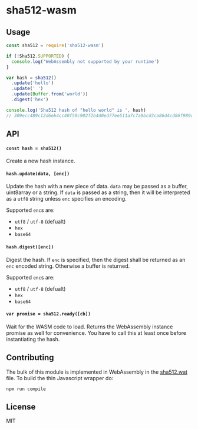 # sha512-wasm
## Usage
```js
const sha512 = require('sha512-wasm')

if (!Sha512.SUPPORTED) {
  console.log('WebAssembly not supported by your runtime')
}

var hash = sha512()
  .update('hello')
  .update(' ')
  .update(Buffer.from('world'))
  .digest('hex')

console.log('Sha512 hash of "hello world" is ', hash)
// 309ecc489c12d6eb4cc40f50c902f2b4d0ed77ee511a7c7a9bcd3ca86d4cd86f989dd35bc5ff499670da34255b45b0cfd830e81f605dcf7dc5542e93ae9cd76f
```

## API
#### `const hash = sha512()`

Create a new hash instance.

#### `hash.update(data, [enc])`

Update the hash with a new piece of data. `data` may be passed as a buffer, uint8array or a string. If `data` is passed as a string, then it will be interpreted as a `utf8` string unless `enc` specifies an encoding.

Supported `enc`s are:
- `utf8` / `utf-8` (defualt)
- `hex`
- `base64`

#### `hash.digest([enc])`

Digest the hash. If `enc` is specified, then the digest shall be returned as an `enc` encoded string. Otherwise a buffer is returned.

Supported `enc`s are:
- `utf8` / `utf-8` (defualt)
- `hex`
- `base64`

#### `var promise = sha512.ready([cb])`

Wait for the WASM code to load. Returns the WebAssembly instance promise as well for convenience.
You have to call this at least once before instantiating the hash.

## Contributing

The bulk of this module is implemented in WebAssembly in the [sha512.wat](sha512.wat) file. To build the thin Javascript wrapper do:

 ```
 npm run compile
 ```

## License

MIT
